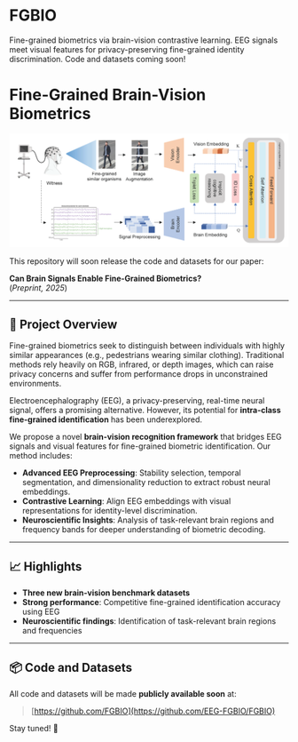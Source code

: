 # FGBIO
Fine-grained biometrics via brain-vision contrastive learning. EEG signals meet visual features for privacy-preserving fine-grained identity discrimination. Code and datasets coming soon!


# Fine-Grained Brain-Vision Biometrics

![](bio.png)

This repository will soon release the code and datasets for our paper:

**Can Brain Signals Enable Fine-Grained Biometrics?**  
(*Preprint, 2025*)

---

## 📖 Project Overview

Fine-grained biometrics seek to distinguish between individuals with highly similar appearances (e.g., pedestrians wearing similar clothing). Traditional methods rely heavily on RGB, infrared, or depth images, which can raise privacy concerns and suffer from performance drops in unconstrained environments.

Electroencephalography (EEG), a privacy-preserving, real-time neural signal, offers a promising alternative. However, its potential for **intra-class fine-grained identification** has been underexplored.

We propose a novel **brain-vision recognition framework** that bridges EEG signals and visual features for fine-grained biometric identification. Our method includes:
- **Advanced EEG Preprocessing**: Stability selection, temporal segmentation, and dimensionality reduction to extract robust neural embeddings.
- **Contrastive Learning**: Align EEG embeddings with visual representations for identity-level discrimination.
- **Neuroscientific Insights**: Analysis of task-relevant brain regions and frequency bands for deeper understanding of biometric decoding.

---

## 📈 Highlights

- **Three new brain-vision benchmark datasets**
- **Strong performance**: Competitive fine-grained identification accuracy using EEG
- **Neuroscientific findings**: Identification of task-relevant brain regions and frequencies

---

## 📦 Code and Datasets

All code and datasets will be made **publicly available soon** at:
> [https://github.com/FGBIO](https://github.com/EEG-FGBIO/FGBIO)

Stay tuned! 🚀

